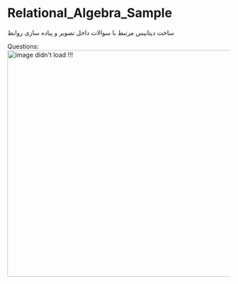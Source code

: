 # Relational_Algebra_Sample
ساخت دیتابیس مرتبط با سوالات داخل تصویر و پیاده سازی روابط

Questions:
<img width="1024" height="512" alt="image didn't load !!!" src=https://github.com/user-attachments/assets/d8091066-8e58-47cd-9b04-c3a4170ac7e7)>
